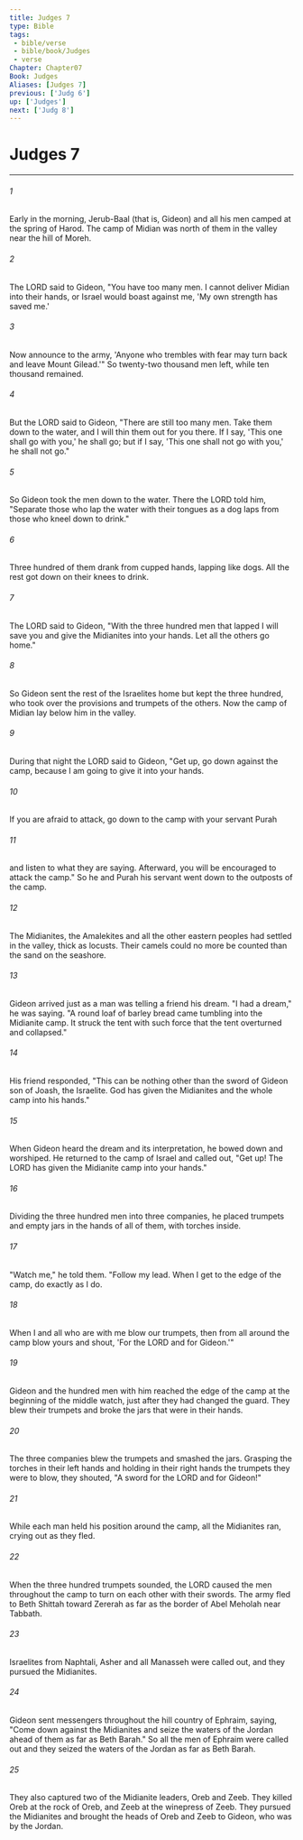 ```yaml
---
title: Judges 7
type: Bible
tags:
 - bible/verse
 - bible/book/Judges
 - verse
Chapter: Chapter07
Book: Judges
Aliases: [Judges 7]
previous: ['Judg 6']
up: ['Judges']
next: ['Judg 8']
---
```

# Judges 7

***


###### 1 
Early in the morning, Jerub-Baal (that is, Gideon) and all his men camped at the spring of Harod. The camp of Midian was north of them in the valley near the hill of Moreh. 

###### 2 
The LORD said to Gideon, "You have too many men. I cannot deliver Midian into their hands, or Israel would boast against me, 'My own strength has saved me.' 

###### 3 
Now announce to the army, 'Anyone who trembles with fear may turn back and leave Mount Gilead.'" So twenty-two thousand men left, while ten thousand remained. 

###### 4 
But the LORD said to Gideon, "There are still too many men. Take them down to the water, and I will thin them out for you there. If I say, 'This one shall go with you,' he shall go; but if I say, 'This one shall not go with you,' he shall not go." 

###### 5 
So Gideon took the men down to the water. There the LORD told him, "Separate those who lap the water with their tongues as a dog laps from those who kneel down to drink." 

###### 6 
Three hundred of them drank from cupped hands, lapping like dogs. All the rest got down on their knees to drink. 

###### 7 
The LORD said to Gideon, "With the three hundred men that lapped I will save you and give the Midianites into your hands. Let all the others go home." 

###### 8 
So Gideon sent the rest of the Israelites home but kept the three hundred, who took over the provisions and trumpets of the others. Now the camp of Midian lay below him in the valley. 

###### 9 
During that night the LORD said to Gideon, "Get up, go down against the camp, because I am going to give it into your hands. 

###### 10 
If you are afraid to attack, go down to the camp with your servant Purah 

###### 11 
and listen to what they are saying. Afterward, you will be encouraged to attack the camp." So he and Purah his servant went down to the outposts of the camp. 

###### 12 
The Midianites, the Amalekites and all the other eastern peoples had settled in the valley, thick as locusts. Their camels could no more be counted than the sand on the seashore. 

###### 13 
Gideon arrived just as a man was telling a friend his dream. "I had a dream," he was saying. "A round loaf of barley bread came tumbling into the Midianite camp. It struck the tent with such force that the tent overturned and collapsed." 

###### 14 
His friend responded, "This can be nothing other than the sword of Gideon son of Joash, the Israelite. God has given the Midianites and the whole camp into his hands." 

###### 15 
When Gideon heard the dream and its interpretation, he bowed down and worshiped. He returned to the camp of Israel and called out, "Get up! The LORD has given the Midianite camp into your hands." 

###### 16 
Dividing the three hundred men into three companies, he placed trumpets and empty jars in the hands of all of them, with torches inside. 

###### 17 
"Watch me," he told them. "Follow my lead. When I get to the edge of the camp, do exactly as I do. 

###### 18 
When I and all who are with me blow our trumpets, then from all around the camp blow yours and shout, 'For the LORD and for Gideon.'" 

###### 19 
Gideon and the hundred men with him reached the edge of the camp at the beginning of the middle watch, just after they had changed the guard. They blew their trumpets and broke the jars that were in their hands. 

###### 20 
The three companies blew the trumpets and smashed the jars. Grasping the torches in their left hands and holding in their right hands the trumpets they were to blow, they shouted, "A sword for the LORD and for Gideon!" 

###### 21 
While each man held his position around the camp, all the Midianites ran, crying out as they fled. 

###### 22 
When the three hundred trumpets sounded, the LORD caused the men throughout the camp to turn on each other with their swords. The army fled to Beth Shittah toward Zererah as far as the border of Abel Meholah near Tabbath. 

###### 23 
Israelites from Naphtali, Asher and all Manasseh were called out, and they pursued the Midianites. 

###### 24 
Gideon sent messengers throughout the hill country of Ephraim, saying, "Come down against the Midianites and seize the waters of the Jordan ahead of them as far as Beth Barah." So all the men of Ephraim were called out and they seized the waters of the Jordan as far as Beth Barah. 

###### 25 
They also captured two of the Midianite leaders, Oreb and Zeeb. They killed Oreb at the rock of Oreb, and Zeeb at the winepress of Zeeb. They pursued the Midianites and brought the heads of Oreb and Zeeb to Gideon, who was by the Jordan. 
